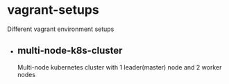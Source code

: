 # vagrant-setups
Different vagrant environment setups 

- ## multi-node-k8s-cluster
  Multi-node kubernetes cluster with 1 leader(master) node and 2 worker nodes